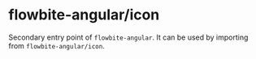 # flowbite-angular/icon

Secondary entry point of `flowbite-angular`. It can be used by importing from
`flowbite-angular/icon`.
